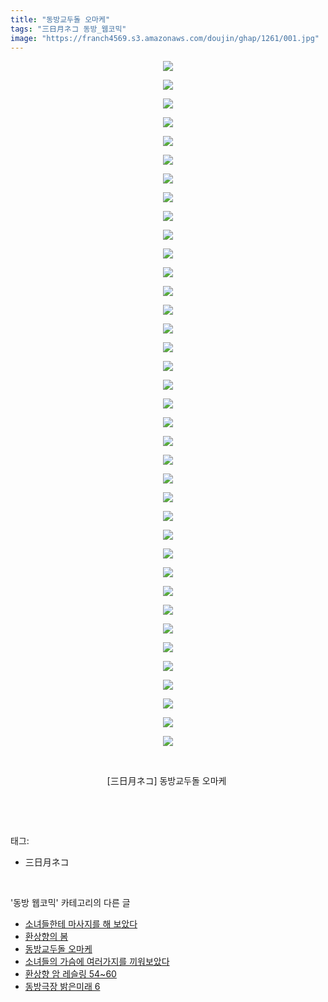 ```yaml
---
title: "동방교두돌 오마케"
tags: "三日月ネコ 동방_웹코믹"
image: "https://franch4569.s3.amazonaws.com/doujin/ghap/1261/001.jpg"
---
```

<div class="article">
<p style="text-align: center; clear: none; float: none;"><img src="{{ site.imgserver2 }}/ghap/1261/001.jpg"/></p>
<p style="text-align: center; clear: none; float: none;"><img src="{{ site.imgserver2 }}/ghap/1261/002.jpg"/></p>
<p style="text-align: center; clear: none; float: none;"><img src="{{ site.imgserver2 }}/ghap/1261/003.jpg"/></p>
<p style="text-align: center; clear: none; float: none;"><img src="{{ site.imgserver2 }}/ghap/1261/004.jpg"/></p>
<p style="text-align: center; clear: none; float: none;"><img src="{{ site.imgserver2 }}/ghap/1261/005.jpg"/></p>
<p style="text-align: center; clear: none; float: none;"><img src="{{ site.imgserver2 }}/ghap/1261/006.jpg"/></p>
<p style="text-align: center; clear: none; float: none;"><img src="{{ site.imgserver2 }}/ghap/1261/007.jpg"/></p>
<p style="text-align: center; clear: none; float: none;"><img src="{{ site.imgserver2 }}/ghap/1261/008.jpg"/></p>
<p style="text-align: center; clear: none; float: none;"><img src="{{ site.imgserver2 }}/ghap/1261/009.jpg"/></p>
<p style="text-align: center; clear: none; float: none;"><img src="{{ site.imgserver2 }}/ghap/1261/010.jpg"/></p>
<p style="text-align: center; clear: none; float: none;"><img src="{{ site.imgserver2 }}/ghap/1261/011.jpg"/></p>
<p style="text-align: center; clear: none; float: none;"><img src="{{ site.imgserver2 }}/ghap/1261/012.jpg"/></p>
<p style="text-align: center; clear: none; float: none;"><img src="{{ site.imgserver2 }}/ghap/1261/013.jpg"/></p>
<p style="text-align: center; clear: none; float: none;"><img src="{{ site.imgserver2 }}/ghap/1261/014.jpg"/></p>
<p style="text-align: center; clear: none; float: none;"><img src="{{ site.imgserver2 }}/ghap/1261/015.jpg"/></p>
<p style="text-align: center; clear: none; float: none;"><img src="{{ site.imgserver2 }}/ghap/1261/016.jpg"/></p>
<p style="text-align: center; clear: none; float: none;"><img src="{{ site.imgserver2 }}/ghap/1261/017.jpg"/></p>
<p style="text-align: center; clear: none; float: none;"><img src="{{ site.imgserver2 }}/ghap/1261/018.jpg"/></p>
<p style="text-align: center; clear: none; float: none;"><img src="{{ site.imgserver2 }}/ghap/1261/019.jpg"/></p>
<p style="text-align: center; clear: none; float: none;"><img src="{{ site.imgserver2 }}/ghap/1261/020.jpg"/></p>
<p style="text-align: center; clear: none; float: none;"><img src="{{ site.imgserver2 }}/ghap/1261/021.jpg"/></p>
<p style="text-align: center; clear: none; float: none;"><img src="{{ site.imgserver2 }}/ghap/1261/022.jpg"/></p>
<p style="text-align: center; clear: none; float: none;"><img src="{{ site.imgserver2 }}/ghap/1261/023.jpg"/></p>
<p style="text-align: center; clear: none; float: none;"><img src="{{ site.imgserver2 }}/ghap/1261/024.jpg"/></p>
<p style="text-align: center; clear: none; float: none;"><img src="{{ site.imgserver2 }}/ghap/1261/025.jpg"/></p>
<p style="text-align: center; clear: none; float: none;"><img src="{{ site.imgserver2 }}/ghap/1261/026.jpg"/></p>
<p style="text-align: center; clear: none; float: none;"><img src="{{ site.imgserver2 }}/ghap/1261/027.jpg"/></p>
<p style="text-align: center; clear: none; float: none;"><img src="{{ site.imgserver2 }}/ghap/1261/028.jpg"/></p>
<p style="text-align: center; clear: none; float: none;"><img src="{{ site.imgserver2 }}/ghap/1261/029.jpg"/></p>
<p style="text-align: center; clear: none; float: none;"><img src="{{ site.imgserver2 }}/ghap/1261/030.jpg"/></p>
<p style="text-align: center; clear: none; float: none;"><img src="{{ site.imgserver2 }}/ghap/1261/031.jpg"/></p>
<p style="text-align: center; clear: none; float: none;"><img src="{{ site.imgserver2 }}/ghap/1261/032.jpg"/></p>
<p style="text-align: center; clear: none; float: none;"><img src="{{ site.imgserver2 }}/ghap/1261/033.jpg"/></p>
<p style="text-align: center; clear: none; float: none;"><img src="{{ site.imgserver2 }}/ghap/1261/034.jpg"/></p>
<p style="text-align: center; clear: none; float: none;"><img src="{{ site.imgserver2 }}/ghap/1261/035.jpg"/></p>
<p style="text-align: center; clear: none; float: none;"><img src="{{ site.imgserver2 }}/ghap/1261/036.jpg"/></p>
<p style="text-align: center; clear: none; float: none;"><img src="{{ site.imgserver2 }}/ghap/1261/037.jpg"/></p>
<p style="text-align: center; clear: none; float: none;"><br/></p>
<p style="text-align: center; clear: none; float: none;">[三日月ネコ] 동방교두돌 오마케 </p>
<p><br/></p>
</div><br/>
<div class="tagTrail">
<p>태그: </p>
<ul>
<li>三日月ネコ</li>
</ul>
</div><br/>
<div class="another">
<p>'동방 웹코믹' 카테고리의 다른 글</p>
<ul>
<li><a href="/ghap_1295">소녀들한테 마사지를 해 보았다</a></li>
<li><a href="/ghap_1291">환상향의 봄</a></li>
<li><a href="/ghap_1261">동방교두돌 오마케</a></li>
<li><a href="/ghap_1258">소녀들의 가슴에 여러가지를 끼워보았다</a></li>
<li><a href="/ghap_1249">환상향 암 레슬링 54~60</a></li>
<li><a href="/ghap_1246">동방극장 밝은미래 6</a></li>
</ul>
</div><br/>
<div class="cb_module cb_fluid">
<div class="cb_wrt cb_profile">
</div><!-- commentList close -->
</div><br/>
